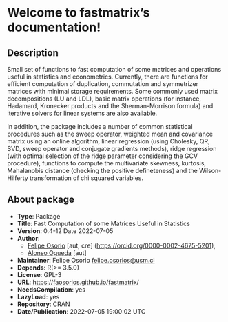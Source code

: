 # Welcome to fastmatrix’s documentation!

## Description

Small set of functions to fast computation of some matrices and operations useful in 
statistics and econometrics. Currently, there are functions for efficient computation of duplication,
commutation and symmetrizer matrices with minimal storage requirements. Some commonly used matrix decompositions (LU and LDL),
basic matrix operations (for instance, Hadamard, Kronecker products and the Sherman-Morrison formula) and iterative solvers for
linear systems are also available.

In addition, the package includes a number of common statistical procedures such as the sweep operator, 
weighted mean and covariance matrix using an online algorithm, linear regression (using Cholesky, QR, SVD, sweep operator and conjugate gradients methods),
ridge regression (with optimal selection of the ridge parameter considering the GCV procedure), functions to compute the multivariate skewness, 
kurtosis, Mahalanobis distance (checking the positive defineteness) and the Wilson-Hilferty transformation of chi squared variables.

## About package

* **Type**: Package
* **Title**: Fast Computation of some Matrices Useful in Statistics 
* **Version**: 0.4-12 Date 2022-07-05
* **Author**:
     * [Felipe Osorio](http://fosorios.mat.utfsm.cl/) [aut, cre] (<https://orcid.org/0000-0002-4675-5201>), 
     * [Alonso Ogueda](https://aoguedao.github.io/) [aut] 
* **Maintainer**: Felipe Osorio <felipe.osorios@usm.cl>
* **Depends**: R(>= 3.5.0)
* **License**: GPL-3 
* **URL**: https://faosorios.github.io/fastmatrix/ 
* **NeedsCompilation**: yes 
* **LazyLoad**: yes 
* **Repository**: CRAN 
* **Date/Publication**: 2022-07-05 19:00:02 UTC